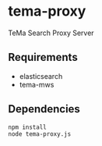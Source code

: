 tema-proxy
==========

TeMa Search Proxy Server

Requirements
------------
 - elasticsearch
 - tema-mws

Dependencies
------------
    npm install
    node tema-proxy.js
